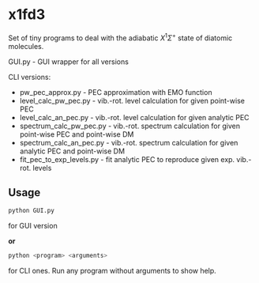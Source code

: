 # x1fd3

Set of tiny programs to deal with the adiabatic $X^1\Sigma^+$ state of diatomic molecules.

GUI.py - GUI wrapper for all versions

CLI versions:
* pw_pec_approx.py - PEC approximation with EMO function
* level_calc_pw_pec.py - vib.-rot. level calculation for given point-wise PEC
* level_calc_an_pec.py - vib.-rot. level calculation for given analytic PEC
* spectrum_calc_pw_pec.py - vib.-rot. spectrum calculation for given point-wise PEC and point-wise DM
* spectrum_calc_an_pec.py - vib.-rot. spectrum calculation for given analytic PEC and point-wise DM
* fit_pec_to_exp_levels.py - fit analytic PEC to reproduce given exp. vib.-rot. levels


## Usage
```bash
python GUI.py
```
for GUI version

**or**


```bash
python <program> <arguments>
```
for CLI ones.
Run any program without arguments to show help.

